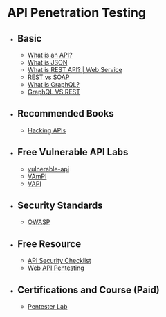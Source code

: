 
# API Penetration Testing

- ## Basic
  - [What is an API?](https://www.youtube.com/watch?v=s7wmiS2mSXY "What is an API?")
  - [What is JSON](https://www.youtube.com/watch?v=JuFdz8f-cT4 "What is JSON")
  - [What is REST API? | Web Service](https://www.youtube.com/watch?v=qVTAB8Z2VmA "What is REST API? | Web Service")
  - [REST vs SOAP](https://www.youtube.com/watch?v=_fq8Ye8kodA "REST vs SOAP")
  - [What is GraphQL?](https://www.youtube.com/watch?v=X3QM6Ap6u-4 "What is GraphQL?")
  - [GraphQL VS REST](https://www.howtographql.com/basics/1-graphql-is-the-better-rest/ "GraphQL VS REST")


- ## Recommended Books
  - [Hacking APIs](https://www.oreilly.com/library/view/hacking-apis/9781098130244/ "Hacking APIs")


- ## Free Vulnerable API Labs
  - [vulnerable-api](https://github.com/jorritfolmer/vulnerable-api "vulnerable-api")
  - [VAmPI](https://github.com/erev0s/VAmPI "VAmPI")
  - [VAPI](https://github.com/roottusk/vapi "VAPI")


- ## Security Standards 
  - [OWASP](https://owasp.org/www-project-api-security/)


- ## Free Resource
  - [API Security Checklist](https://github.com/shieldfy/API-Security-Checklist "API Security Checklist")
  - [Web API Pentesting](https://book.hacktricks.xyz/network-services-pentesting/pentesting-web/web-api-pentesting "Web API Pentesting")


- ## Certifications and Course (Paid)
  - [Pentester Lab](https://pentesterlab.com/referral/swpt7azNO1p5mQ)
